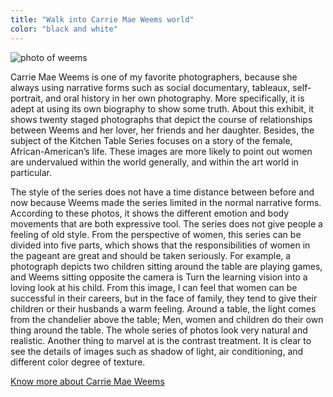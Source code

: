 ```yaml
---
title: "Walk into Carrie Mae Weems world"
color: "black and white"
---
```


<img src="/web1-sp/img/weems.jpg" alt="photo of weems" class="photo-weems">
<div class="context">
  <p>Carrie Mae Weems is one of my favorite photographers, because she always using narrative forms such as social documentary, tableaux, self-portrait, and oral history in her own photography.  More specifically, it is adept at using its own biography to show some truth. About this exhibit, it shows twenty staged photographs that depict the course of relationships between Weems and her lover, her friends and her daughter. Besides, the subject of the Kitchen Table Series focuses on a story of the female, African-American’s life. These images are more likely to point out women are undervalued within the world generally, and within the art world in particular.</p>
   	<p>The style of the series does not have a time distance between before and now because Weems made the series limited in the normal narrative forms. According to these photos, it shows the different emotion and body movements that are both expressive tool. The series does not give people a feeling of old style. From the perspective of women, this series can be divided into five parts, which shows that the responsibilities of women in the pageant are great and should be taken seriously. For example, a photograph depicts two children sitting around the table are playing games, and Weems sitting opposite the camera is Turn the learning vision into a loving look at his child. From this image, I can feel that women can be successful in their careers, but in the face of family, they tend to give their children or their husbands a warm feeling. Around a table, the light comes from the chandelier above the table; Men, women and children do their own thing around the table. The whole series of photos look very natural and realistic. Another thing to marvel at is the contrast treatment. It is clear to see the details of images such as shadow of light, air conditioning, and different color degree of texture.</p>
</div>

[Know more about Carrie Mae Weems](http://carriemaeweems.net/)
